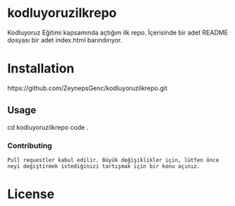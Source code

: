 # kodluyoruzilkrepo
Kodluyoruz Eğitimi kapsamında açtığım ilk repo. İçerisinde bir adet README dosyası bir adet index.html barındırıyor.
    
</head>
<body>
    <h1>Installation</h1>

<p> https://github.com/ZeynepsGenc/kodluyoruzilkrepo.git

</head>
<body>
    <h2>Usage</h2>
  cd kodluyoruzilkrepo
code .

</head>
<body>
    <h3>Contributing</h3>

    Pull requestler kabul edilir. Büyük değişiklikler için, lütfen önce neyi değiştirmek istediğinizi tartışmak için bir konu açınız.

   # License

